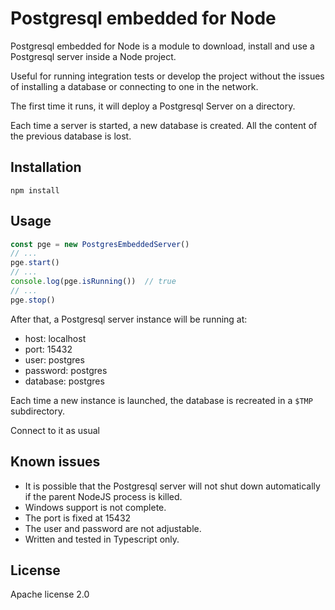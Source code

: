 # Postgresql embedded for Node

Postgresql embedded for Node is a
module to download, install and use a
Postgresql server inside a Node
project.

Useful for running integration tests
or develop the project without the
issues of installing a database or
connecting to one in the network.

The first time it runs, it will
deploy a Postgresql Server on a directory.

Each time a server is started, a new
database is created. All the content of the
previous database is lost.

## Installation

```commandline
npm install 
```

## Usage
```Typescript
const pge = new PostgresEmbeddedServer()
// ...
pge.start()
// ...
console.log(pge.isRunning())  // true
// ...
pge.stop()
```

After that, a Postgresql server instance
will be running at:

* host: localhost
* port: 15432
* user: postgres
* password: postgres
* database: postgres

Each time a new instance is launched,
the database is recreated in a `$TMP`
subdirectory.

Connect to it as usual

## Known issues

* It is possible that the Postgresql server will not shut down automatically if the parent NodeJS process is killed.
* Windows support is not complete.
* The port is fixed at 15432
* The user and password are not adjustable.
* Written and tested in Typescript only.


## License

Apache license 2.0